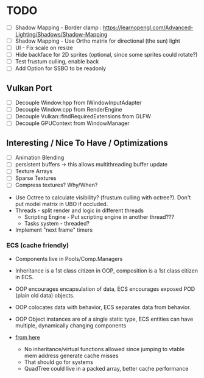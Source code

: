 # TODO

- [ ] Shadow Mapping - Border clamp : https://learnopengl.com/Advanced-Lighting/Shadows/Shadow-Mapping
- [ ] Shadow Mapping - Use Ortho matrix for directional (the sun) light
- [ ] UI - Fix scale on resize
- [ ] Hide backface for 2D sprites (optional, since some sprites could rotate?)
- [ ] Test frustum culling, enable back
- [ ] Add Option for SSBO to be readonly

## Vulkan Port
- [ ] Decouple Window.hpp from IWindowInputAdapter
- [ ] Decouple Window.cpp from RenderEngine
- [ ] Decouple Vulkan::findRequiredExtensions from GLFW
- [ ] Decouple GPUContext from WindowManager

## Interesting / Nice To Have / Optimizations

- [ ] Animation Blending
- [ ] persistent buffers -> this allows multithreading buffer update
- [ ] Texture Arrays
- [ ] Sparse Textures
- [ ] Compress textures? Why/When?

- Use Octree to calculate visibility? (frustum culling with octree?). Don't put model matrix in UBO if occluded.
- Threads - split render and logic in different threads
  - Scripting Engine - Put scripting engine in another thread???
  - Tasks system - threaded?
- Implement "next frame" timers

### ECS (cache friendly)

- Components live in Pools/Comp.Managers
- Inheritance is a 1st class citizen in OOP, composition is a 1st class citizen in ECS.
- OOP encourages encapsulation of data, ECS encourages exposed POD (plain old data) objects.
- OOP colocates data with behavior, ECS separates data from behavior.
- OOP Object instances are of a single static type, ECS entities can have multiple, dynamically changing components
- [from here](https://gamedev.stackexchange.com/questions/82030/how-are-entity-systems-cache-efficient)

  - No inheritance/virtual functions allowed since jumping to vtable mem address generate cache misses
  - That should go for systems
  - QuadTree could live in a packed array, better cache performance
